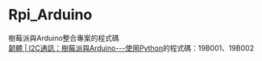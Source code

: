 # Rpi_Arduino
樹莓派與Arduino整合專案的程式碼  
[韌體 | I2C通訊：樹莓派與Arduino---使用Python](https://hugheschung.blogspot.com/2019/01/i2carduino-python.html)的程式碼：19B001、19B002
